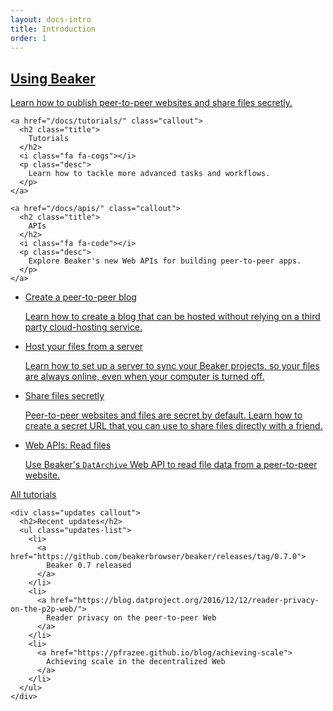 ```yaml
---
layout: docs-intro
title: Introduction
order: 1
---
```


<div class="callouts-1">
  <div class="container">
    <a href="/docs/using-beaker/" class="callout">
      <h2 class="title">
        Using Beaker
      </h2>
      <i class="fa fa-laptop"></i>
      <p class="desc">
        Learn how to publish peer-to-peer websites and share files secretly.
      </p>
    </a>

    <a href="/docs/tutorials/" class="callout">
      <h2 class="title">
        Tutorials
      </h2>
      <i class="fa fa-cogs"></i>
      <p class="desc">
        Learn how to tackle more advanced tasks and workflows.
      </p>
    </a>

    <a href="/docs/apis/" class="callout">
      <h2 class="title">
        APIs
      </h2>
      <i class="fa fa-code"></i>
      <p class="desc">
        Explore Beaker's new Web APIs for building peer-to-peer apps.
      </p>
    </a>

  </div>
</div>

<div class="callouts-2">
  <div class="container">
    <div class="tutorials callout">
      <ul class="tutorials-list">
        <li class="tutorial">
          <a href="/docs/tutorials/create-a-blog.html">
            <div class="heading">
              <i class="purple fa fa-pencil"></i>
              <span>Create a peer-to-peer blog</span>
            </div>
            <p>
              Learn how to create a blog that can be hosted without relying on a third party cloud-hosting service.
            </p>
          </a>
        </li>
        <li class="tutorial">
          <a href="/docs/tutorials/host-outside-of-beaker.html">
            <div class="heading">
              <i class="orange fa fa-terminal"></i>
              <span>Host your files from a server</span>
            </div>
            <p>
              Learn how to set up a server to sync your Beaker projects, so your files are always online, even when your computer is turned off.
            </p>
          </a>
        </li>
        <li class="tutorial">
          <a href="/docs/tutorials/share-files-secretly.html">
            <div class="heading">
              <i class="green fa fa-link"></i>
              <span>Share files secretly</span>
            </div>
            <p>
              Peer-to-peer websites and files are secret by default. Learn how to create a secret URL that you can use to share files directly with a friend.
            </p>
          </a>
        </li>
        <li class="tutorial">
          <a href="/docs/tutorials/read-site-files.html">
            <div class="heading">
              <i class="teal fa fa-code"></i>
              <span>Web APIs: Read files</span>
            </div>
            <p>
              Use Beaker's <code>DatArchive</code> Web API to read file data from a peer-to-peer website.
            </p>
          </a>
        </li>
      </ul>
      <p class="more">
        <a href="/docs/tutorials/">
          All tutorials
          <i class="fa fa-angle-right"></i>
        </a>
      </p>
    </div>

    <div class="updates callout">
      <h2>Recent updates</h2>
      <ul class="updates-list">
        <li>
          <a href="https://github.com/beakerbrowser/beaker/releases/tag/0.7.0">
            Beaker 0.7 released
          </a>
        </li>
        <li>
          <a href="https://blog.datproject.org/2016/12/12/reader-privacy-on-the-p2p-web/">
            Reader privacy on the peer-to-peer Web
          </a>
        </li>
        <li>
          <a href="https://pfrazee.github.io/blog/achieving-scale">
            Achieving scale in the decentralized Web
          </a>
        </li>
      </ul>
    </div>

  </div>
</div>
